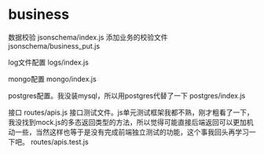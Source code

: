 # business

数据校验
jsonschema/index.js
添加业务的校验文件
jsonschema/business_put.js

log文件配置
logs/index.js

mongo配置
mongo/index.js

postgres配置。我没装mysql，所以用postgres代替了一下
postgres/index.js


接口
routes/apis.js
接口测试文件。js单元测试框架我都不熟，刚才粗看了一下，我没找到mock.js的多态返回类型的方法，所以觉得可能直接后端返回可以更加机动一些，当然这样也等于是没有完成前端独立测试的功能，这个事我回头再学习一下吧。
routes/apis.test.js